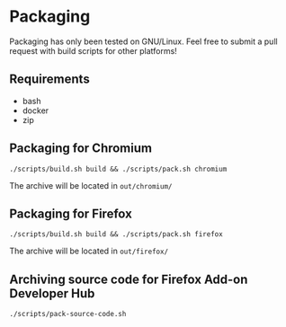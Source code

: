 # Packaging

Packaging has only been tested on GNU/Linux. Feel free to submit a pull request with build scripts for other platforms!

## Requirements

- bash
- docker
- zip

## Packaging for Chromium

`./scripts/build.sh build && ./scripts/pack.sh chromium`

The archive will be located in `out/chromium/`

## Packaging for Firefox

`./scripts/build.sh build && ./scripts/pack.sh firefox`

The archive will be located in `out/firefox/`

## Archiving source code for Firefox Add-on Developer Hub

`./scripts/pack-source-code.sh`
